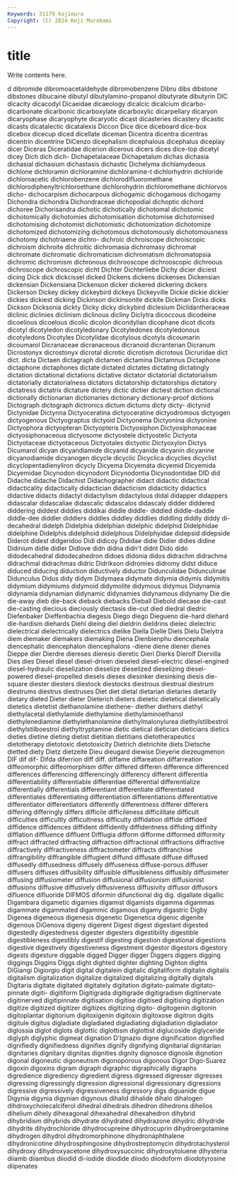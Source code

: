 ```yaml
---
Keywords: 31179 kojimura
Copyright: (C) 2024 Koji Murakami
---
```


# title

Write contents here.



d dibromide dibromoacetaldehyde dibromobenzene Dibru dibs dibstone dibstones dibucaine dibutyl
dibutylamino-propanol dibutyrate dibutyrin DIC dicacity dicacodyl Dicaeidae dicaeology dicalcic dicalcium
dicarbo- dicarbonate dicarbonic dicarboxylate dicarboxylic dicarpellary dicaryon dicaryophase dicaryophyte dicaryotic
dicast dicasteries dicastery dicastic dicasts dicatalectic dicatalexis Diccon Dice dice
diceboard dice-box dicebox dicecup diced dicellate diceman Dicentra dicentra dicentras
dicentrin dicentrine DiCenzo dicephalism dicephalous dicephalus diceplay dicer Diceras Diceratidae
dicerion dicerous dicers dices dice-top dicetyl dicey Dich dich dich-
Dichapetalaceae Dichapetalum dichas dichasia dichasial dichasium dichastasis dichastic Dichelyma dichlamydeous
dichlone dichloramin dichloramine dichloramine-t dichlorhydrin dichloride dichloroacetic dichlorobenzene dichlorodifluoromethane dichlorodiphenyltrichloroethane
dichlorohydrin dichloromethane dichlorvos dicho- dichocarpism dichocarpous dichogamic dichogamous dichogamy Dichondra
dichondra Dichondraceae dichopodial dichoptic dichord dichoree Dichorisandra dichotic dichotically dichotomal
dichotomic dichotomically dichotomies dichotomisation dichotomise dichotomised dichotomising dichotomist dichotomistic dichotomization
dichotomize dichotomized dichotomizing dichotomous dichotomously dichotomousness dichotomy dichotriaene dichro- dichroic
dichroiscope dichroiscopic dichroism dichroite dichroitic dichromasia dichromasy dichromat dichromate dichromatic
dichromaticism dichromatism dichromatopsia dichromic dichromism dichronous dichrooscope dichrooscopic dichroous dichroscope
dichroscopic dicht Dichter Dichterliebe Dichy dicier diciest dicing Dick dick
dickcissel dicked Dickens dickens dickenses Dickensian dickensian Dickensiana Dickenson dicker
dickered dickering dickers Dickerson Dickey dickey dickeybird dickeys Dickeyville Dickie
dickie dickier dickies dickiest dicking Dickinson dickinsonite dickite Dickman Dicks
dicks Dickson Dicksonia dickty Dicky dicky dickybird diclesium Diclidantheraceae diclinic
diclinies diclinism diclinous dicliny Diclytra dicoccous dicodeine dicoelious dicoelous dicolic
dicolon dicondylian dicophane dicot dicots dicotyl dicotyledon dicotyledonary Dicotyledones dicotyledonous
dicotyledons Dicotyles Dicotylidae dicotylous dicotyls dicoumarin dicoumarol Dicranaceae dicranaceous dicranoid
dicranterian Dicranum Dicrostonyx dicrostonyx dicrotal dicrotic dicrotism dicrotous Dicruridae dict
dict. dicta Dictaen dictagraph dictamen dictamina Dictamnus Dictaphone dictaphone dictaphones
dictate dictated dictates dictating dictatingly dictation dictational dictations dictative dictator
dictatorial dictatorialism dictatorially dictatorialness dictators dictatorship dictatorships dictatory dictatress dictatrix
dictature dictery dictic dictier dictiest diction dictional dictionally dictionarian dictionaries
dictionary dictionary-proof dictions Dictograph dictograph dictronics dictum dictums dicty dicty-
dictynid Dictynidae Dictynna Dictyoceratina dictyoceratine dictyodromous dictyogen dictyogenous Dictyograptus dictyoid
Dictyonema Dictyonina dictyonine Dictyophora dictyopteran Dictyopteris Dictyosiphon Dictyosiphonaceae dictyosiphonaceous dictyosome
dictyostele dictyostelic Dictyota Dictyotaceae dictyotaceous Dictyotales dictyotic Dictyoxylon Dictys Dicumarol
dicyan dicyandiamide dicyanid dicyanide dicyanin dicyanine dicyanodiamide dicyanogen dicycle dicyclic
Dicyclica dicyclies dicyclist dicyclopentadienyliron dicycly Dicyema Dicyemata dicyemid Dicyemida Dicyemidae
Dicynodon dicynodont Dicynodontia Dicynodontidae DID did Didache didache Didachist Didachographer
didact didactic didactical didacticality didactically didactician didacticism didacticity didactics didactive
didacts didactyl didactylism didactylous didal didapper didappers didascalar didascaliae didascalic
didascalos didascaly didder diddered diddering diddest diddies diddikai diddle diddle-
diddled diddle-daddle diddle-dee diddler diddlers diddles diddley diddlies diddling diddly
diddy di-decahedral didelph Didelphia didelphian didelphic didelphid Didelphidae didelphine Didelphis
didelphoid didelphous Didelphyidae didepsid didepside Diderot didest didgeridoo Didi didicoy
Dididae didie Didier didies didine Didinium didle didler Didlove didn
didna didn't didnt Dido dido didodecahedral didodecahedron didoes didonia didos
didrachm didrachma didrachmal didrachmas didric Didrikson didromies didromy didst diduce
diduced diducing diduction diductively diductor Didunculidae Didunculinae Didunculus Didus didy
didym Didymaea didymate didymia didymis didymitis didymium didymiums didymoid didymolite
didymous didymus Didynamia didynamia didynamian didynamic didynamies didynamous didynamy Die
die die-away dieb die-back dieback diebacks Dieball Diebold diecase die-cast
die-casting diecious dieciously diectasis die-cut died diedral diedric Diefenbaker Dieffenbachia
diegesis Diego diego Diegueno die-hard diehard die-hardism diehards Diehl dieing
diel dieldrin dieldrins dielec dielectric dielectrical dielectrically dielectrics dielike Diella
Dielle Diels Dielu Dielytra diem diemaker diemakers diemaking Diena Dienbienphu
diencephala diencephalic diencephalon diencephalons -diene diene diener dienes Dieppe dier
Dierdre diereses dieresis dieretic Dieri Dierks Dierolf Diervilla Dies dies
Diesel diesel diesel-driven dieseled diesel-electric diesel-engined diesel-hydraulic dieselization dieselize dieselized
dieselizing diesel-powered diesel-propelled diesels dieses diesinker diesinking diesis die-square diester
diesters diestock diestocks diestrous diestrual diestrum diestrums diestrus diestruses Diet
diet dietal dietarian dietaries dietarily dietary dieted Dieter dieter Dieterich
dieters dietetic dietetical dietetically dietetics dietetist diethanolamine diethene- diether diethers
diethyl diethylacetal diethylamide diethylamine diethylaminoethanol diethylenediamine diethylethanolamine diethylmalonylurea diethylstilbestrol diethylstilboestrol
diethyltryptamine dietic dietical dietician dieticians dietics dieties dietine dieting dietist
dietitian dietitians dietotherapeutics dietotherapy dietotoxic dietotoxicity Dietrich dietrichite diets Dietsche
dietted diety Dietz dietzeite Dieu dieugard diewise Dieyerie diezeugmenon DIF
dif dif- Difda diferrion diff diff. diffame diffareation diffarreation diffeomorphic
diffeomorphism differ differed differen difference differenced differences differencing differencingly differency
different differentia differentiability differentiable differentiae differential differentialize differentially differentials differentiant
differentiate differentiated differentiates differentiating differentiation differentiations differentiative differentiator differentiators differently
differentness differer differers differing differingly differs difficile difficileness difficilitate difficult
difficulties difficultly difficultness difficulty diffidation diffide diffided diffidence diffidences diffident
diffidently diffidentness diffiding diffinity difflation diffluence diffluent Difflugia difform difforme
difformed difformity diffract diffracted diffracting diffraction diffractional diffractions diffractive diffractively
diffractiveness diffractometer diffracts diffranchise diffrangibility diffrangible diffugient diffund diffusate diffuse
diffused diffusedly diffusedness diffusely diffuseness diffuse-porous diffuser diffusers diffuses diffusibility
diffusible diffusibleness diffusibly diffusimeter diffusing diffusiometer diffusion diffusional diffusionism diffusionist
diffusions diffusive diffusively diffusiveness diffusivity diffusor diffusors difluence difluoride DIFMOS
diformin difunctional dig dig. digallate digallic Digambara digametic digamies digamist
digamists digamma digammas digammate digammated digammic digamous digamy digastric Digby
Digenea digeneous digenesis digenetic Digenetica digenic digenite digenous DiGenova digeny
digerent Digest digest digestant digested digestedly digestedness digester digesters digestibility
digestible digestibleness digestibly digestif digesting digestion digestional digestions digestive digestively
digestiveness digestment digestor digestors digestory digests digesture diggable digged Digger
digger Diggers diggers digging diggings Diggins Diggs dight dighted dighter
dighting Dighton dights DiGiangi Digiorgio digit digital digitalein digitalic digitaliform
digitalin digitalis digitalism digitalization digitalize digitalized digitalizing digitally digitals Digitaria
digitate digitated digitately digitation digitato-palmate digitato-pinnate digiti- digitiform Digitigrada digitigrade
digitigradism digitinervate digitinerved digitipinnate digitisation digitise digitised digitising digitization digitize
digitized digitizer digitizes digitizing digito- digitogenin digitonin digitoplantar digitorium digitoxigenin
digitoxin digitoxose digitron digits digitule digitus digladiate digladiated digladiating digladiation
digladiator diglossia diglot diglots diglottic diglottism diglottist diglucoside diglyceride diglyph
diglyphic digmeat dignation D'Ignazio digne dignification dignified dignifiedly dignifiedness dignifies
dignify dignifying dignitarial dignitarian dignitaries dignitary dignitas dignities dignity dignosce
dignosle dignotion digonal digoneutic digoneutism digonoporous digonous Digor Digo-Suarez digoxin
digoxins digram digraph digraphic digraphically digraphs digredience digrediency digredient digress
digressed digresser digresses digressing digressingly digression digressional digressionary digressions digressive
digressively digressiveness digressory digs diguanide digue Digynia digynia digynian digynous
dihalid dihalide dihalo dihalogen dihdroxycholecalciferol dihedral dihedrals dihedron dihedrons dihelios
dihelium dihely dihexagonal dihexahedral dihexahedron dihybrid dihybridism dihybrids dihydrate dihydrated
dihydrazone dihydric dihydride dihydrite dihydrochloride dihydrocupreine dihydrocuprin dihydroergotamine dihydrogen dihydrol
dihydromorphinone dihydronaphthalene dihydronicotine dihydrosphingosine dihydrostreptomycin dihydrotachysterol dihydroxy dihydroxyacetone dihydroxysuccinic dihydroxytoluene
dihysteria diiamb diiambus diiodid di-iodide diiodide diiodo diiodoform diiodotyrosine diipenates
